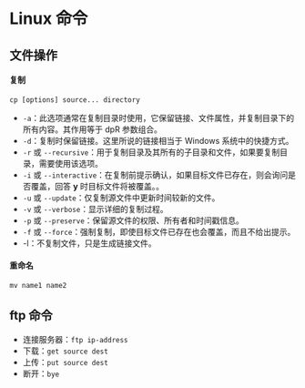 # Linux 命令

## 文件操作

#### 复制

```shell
cp [options] source... directory
```

- `-a`：此选项通常在复制目录时使用，它保留链接、文件属性，并复制目录下的所有内容。其作用等于 dpR 参数组合。
- `-d`：复制时保留链接。这里所说的链接相当于 Windows 系统中的快捷方式。
- `-r` 或 `--recursive`：用于复制目录及其所有的子目录和文件，如果要复制目录，需要使用该选项。
- `-i` 或 `--interactive`：在复制前提示确认，如果目标文件已存在，则会询问是否覆盖，回答 **y** 时目标文件将被覆盖。。
- `-u` 或 `--update`：仅复制源文件中更新时间较新的文件。
- `-v` 或 `--verbose`：显示详细的复制过程。
- `-p` 或 `--preserve`：保留源文件的权限、所有者和时间戳信息。
- `-f` 或 `--force`：强制复制，即使目标文件已存在也会覆盖，而且不给出提示。
- -l：不复制文件，只是生成链接文件。

#### 重命名

```shell
mv name1 name2
```





## ftp 命令

- 连接服务器：`ftp ip-address`
- 下载：`get source dest`
- 上传：`put source dest`
- 断开：`bye`